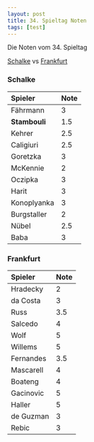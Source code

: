 ```yaml
---
layout: post
title: 34. Spieltag Noten
tags: [test]
---
```


Die Noten vom 34. Spieltag

[Schalke](#Schalke)  vs [Frankfurt](#Frankfurt)

<a id="Schalke"></a>

### Schalke


| Spieler | Note |
| :------ |:--- |
| Fährmann | 3 |
| **Stambouli** | 1.5 |
| Kehrer | 2.5 |
| Caligiuri | 2.5 |
| Goretzka | 3 |
| McKennie | 2 |
| Oczipka | 3 |
| Harit | 3 |
| Konoplyanka | 3 |
| Burgstaller| 2 |
| Nübel | 2.5 | 
| Baba | 3 |

<a id="Frankfurt"></a>

### Frankfurt


| Spieler | Note |
| :------ |:--- |
| Hradecky | 2 |
| da Costa | 3 |
| Russ | 3.5 |
| Salcedo | 4 |
| Wolf | 5 |
| Willems | 5 |
| Fernandes | 3.5 |
| Mascarell | 4 |
| Boateng | 4 |
| Gacinovic| 5 |
| Haller | 5 | 
| de Guzman | 3 |
| Rebic | 3 |
